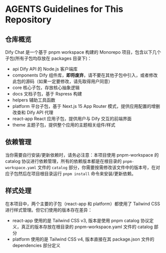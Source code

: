 # AGENTS Guidelines for This Repository

## 仓库概览

Dify Chat 是一个基于 pnpm workspace 构建的 Monorepo 项目，包含以下几个子包(所有子包均存放在 packages 目录下)：

- api Dify API 的 Node.js 客户端库
- components Dify 组件库，**即将废弃**，请不要在其他子包中引入，或者修改此包的源码（如果一定要修改，请先取得用户同意）
- core 核心子包，存放核心抽象逻辑
- docs 文档子包，基于 Rspress 构建
- helpers 辅助工具函数
- platform 平台子包，基于 Next.js 15 App Router 模式，提供应用配置的增删改查和 Dify API 代理
- react-app React 应用子包，提供用户与 Dify 交互的前端界面
- theme 主题子包，提供整个应用的主题相关组件/样式

## 依赖管理

当你需要自行安装/更新依赖时，请务必注意：本项目使用 pnpm-workspace 的 catalog 协议进行依赖管理，所有的依赖版本都是在根目录的 `pnpm-workspace.yaml` 文件的 `catalog` 部分，你需要按需修改该文件中的版本号，在对应子包然后在项目根目录运行 `pnpm install` 命令来安装/更新依赖。

## 样式处理

在本项目中，两个主要的子包（react-app 和 platform）都使用了 Tailwind CSS 进行样式管理。但它们使用的版本存在差异：

- react-app 使用的是 Tailwind CSS v3, 版本是使用 pnpm catalog 协议定义，真正的版本存放在根目录的 pnpm-workspace.yaml 文件的 catalog 部分
- platform 使用的是 Tailwind CSS v4, 版本直接在其 package.json 文件的 dependencies 部分定义
